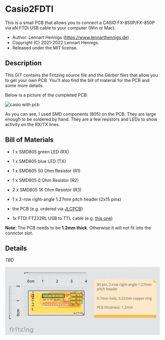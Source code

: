 Casio2FDTI
==========

This is a small PCB that allows you to connect a CASIO FX-850P/FX-850P via aN FTDI USB cable to your computer (Win or Mac).

* Author: Lennart Hennigs (https://www.lennarthennigs.de)
* Copyright (C) 2021-2022 Lennart Hennigs.
* Released under the MIT license.


Description
-----------

This GIT contains the Fritzing source file and the Gerber files that allow you to get your own PCB. You'll also find the bill of material for the PCB and some more details.

Below is a picture of the completed PCB:

![casio with pcb](result.png)

As you can see, I used SMD components (805) on the PCB. They are large enough to be soldered by hand. They are a few resistors and LEDs to show activity on the RX/TX lines.

Bill of Materials
----------------
- 1 x SMD805 green LED (RX)
- 1 x SMD805 blue LED (TX)
- 1 x SMD805 50 Ohm Resistor (R1)
- 1 x SMD805 0 Ohm Resistor (R2)
- 2 x SMD805 1K Ohm Resistor (R3)
- 1 x 2-row right-angle 1.27mm pitch header (2x15 pins)

- the PCB (e.g. ordered via [JLCPCB](https://jlcpcb.com/))
- 1x FTDI FT232RL USB to TTL cable (e.g. [this one](https://www.ebay.de/itm/273461345989))

**Note**: The PCB needs to be **1.2mm thick**. Otherwise it will not fit into the connctor slot.

Details
-------

*TBD*

![fritzing pcb view](fritzing.png)

